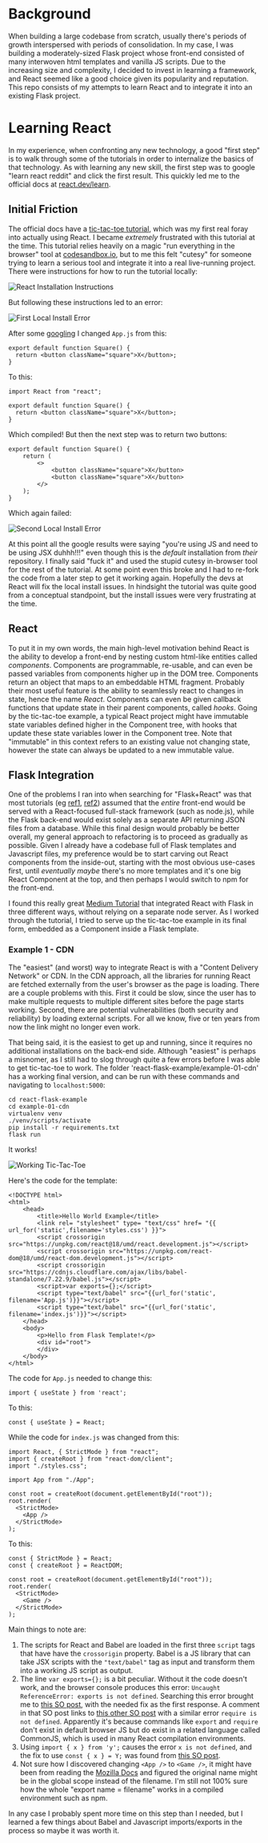 # Background

When building a large codebase from scratch, usually there's periods of growth interspersed with periods of consolidation.
In my case, I was building a moderately-sized Flask project whose front-end consisted of many interwoven html templates and vanilla JS scripts.
Due to the increasing size and complexity, I decided to invest in learning a framework, and React seemed like a good choice given its popularity and reputation.
This repo consists of my attempts to learn React and to integrate it into an existing Flask project.

# Learning React

In my experience, when confronting any new technology, a good "first step" is to walk through some of the tutorials in order to internalize the basics of that technology.
As with learning any new skill, the first step was to google "learn react reddit" and click the first result. This quickly  led me to the official docs at [react.dev/learn](https://react.dev/learn).

## Initial Friction

The official docs have a [tic-tac-toe tutorial](https://react.dev/learn/tutorial-tic-tac-toe), which was my first real foray into actually using React.
I became *extremely* frustrated with this tutorial at the time.
This tutorial relies heavily on a magic "run everything in the browser" tool at [codesandbox.io](https://codesandbox.io/), but to me this felt "cutesy" for someone trying to learn a serious tool and integrate it into a real live-running project.
There were instructions for how to run the tutorial locally:

![React Installation Instructions](Images/tic-tac-toe-local-install-instructions.png)

But following these instructions led to an error:

![First Local Install Error](Images/tic-tac-toe-local-install-error.png)

After some [googling](https://stackoverflow.com/questions/42640636/react-must-be-in-scope-when-using-jsx-react-react-in-jsx-scope) I changed `App.js` from this:

```
export default function Square() {
  return <button className="square">X</button>;
}
```

To this:

```
import React from "react";

export default function Square() {
  return <button className="square">X</button>;
}
```

Which compiled! But then the next step was to return two buttons:

```
export default function Square() {
    return (
        <>
            <button className="square">X</button>
            <button className="square">X</button>
        </>
    );
}
```

Which again failed:

![Second Local Install Error](Images/tic-tac-toe-local-install-error-2.png)

At this point all the google results were saying "you're using JS and need to be using JSX duhhh!!!" even though this is the *default* installation from *their* repository.
I finally said "fuck it" and used the stupid cutesy in-browser tool for the rest of the tutorial.
At some point even this broke and I had to re-fork the code from a later step to get it working again.
Hopefully the devs at React will fix the local install issues.
In hindsight the tutorial was quite good from a conceptual standpoint, but the install issues were very frustrating at the time.

## React

To put it in my own words, the main high-level motivation behind React is the ability to develop a front-end by nesting custom html-like entities called *components*.
Components are programmable, re-usable, and can even be passed variables from components higher up in the DOM tree.
Components return an object that maps to an embeddable HTML fragment.
Probably their most useful feature is the ability to seamlessly react to changes in state, hence the name *React*.
Components can even be given callback functions that update state in their parent components, called *hooks*.
Going by the tic-tac-toe example, a typical React project  might have immutable state variables defined higher in the Component tree, with hooks that update these state variables lower in the Component tree.
Note that "immutable" in this context refers to an existing value not changing state, however the state can always be updated to a new immutable value.

## Flask Integration

One of the problems I ran into when searching for "Flask+React" was that most tutorials (eg [ref1](https://blog.miguelgrinberg.com/post/how-to-create-a-react--flask-project), [ref2](https://dev.to/nagatodev/how-to-connect-flask-to-reactjs-1k8i)) assumed that the *entire* front-end would be served with a React-focused full-stack framework (such as node.js), while the Flask back-end would exist solely as a separate API returning JSON files from a database.
While this final design would probably be better overall, my general approach to refactoring is to proceed as gradually as possible.
Given I already have a codebase full of Flask templates and Javascript files, my preference would be to start carving out React components from the inside-out, starting with the most obvious use-cases first, until *eventually maybe* there's no more templates and it's one big React Component at the top, and then perhaps I would switch to npm for the front-end.

I found this really great [Medium Tutorial](https://ephemera.medium.com/using-react-with-flask-without-create-react-app-eb81edb641b8 ) that integrated React with Flask in three different ways, without relying on a separate node server.
As I worked through the tutorial, I tried to serve up the tic-tac-toe example in its final form, embedded as a Component inside a Flask template.

### Example 1 - CDN

The "easiest" (and worst) way to integrate React is with a "Content Delivery Network" or CDN.
In the CDN approach, all the libraries for running React are fetched externally from the user's browser as the page is loading.
There are a couple problems with this.
First it could be slow, since the user has to make multiple requests to multiple different sites before the page starts working.
Second, there are potential vulnerabilities (both security and reliability) by loading external scripts.
For all we know, five or ten years from now the link might no longer even work.

That being said, it is the easiest to get up and running, since it requires no additional installations on the back-end side.
Although "easiest" is perhaps a misnomer, as I still had to slog through quite a few errors before I was able to get tic-tac-toe to work.
The folder 'react-flask-example/example-01-cdn' has a working final version, and can be run with these commands and navigating to `localhost:5000`:

```
cd react-flask-example
cd example-01-cdn
virtualenv venv
./venv/scripts/activate
pip install -r requirements.txt
flask run
```

It works!

![Working Tic-Tac-Toe](Images/flask-react-example-01.png)

Here's the code for the template:

```
<!DOCTYPE html>
<html>
    <head>
        <title>Hello World Example</title>
        <link rel= "stylesheet" type= "text/css" href= "{{ url_for('static',filename='styles.css') }}">
        <script crossorigin src="https://unpkg.com/react@18/umd/react.development.js"></script>
        <script crossorigin src="https://unpkg.com/react-dom@18/umd/react-dom.development.js"></script>
        <script crossorigin src="https://cdnjs.cloudflare.com/ajax/libs/babel-standalone/7.22.9/babel.js"></script>
        <script>var exports={};</script>
        <script type="text/babel" src="{{url_for('static', filename='App.js')}}"></script>
        <script type="text/babel" src="{{url_for('static', filename='index.js')}}"></script>
    </head>
    <body>
        <p>Hello from Flask Template!</p>
        <div id="root">
        </div>
    </body>
</html>
```

The code for `App.js` needed to change this:
```
import { useState } from 'react';
```
To this:
```
const { useState } = React;
```

While the code for `index.js` was changed from this:
```
import React, { StrictMode } from "react";
import { createRoot } from "react-dom/client";
import "./styles.css";

import App from "./App";

const root = createRoot(document.getElementById("root"));
root.render(
  <StrictMode>
    <App />
  </StrictMode>
);
```
To this:
```
const { StrictMode } = React;
const { createRoot } = ReactDOM;

const root = createRoot(document.getElementById("root"));
root.render(
  <StrictMode>
    <Game />
  </StrictMode>
);
```

Main things to note are:
1. The scripts for React and Babel are loaded in the first three `script` tags that have have the `crossorigin` property. Babel is a JS library that can take JSX scripts with the `"text/babel"` tag as input and transform them into a working JS script as output.
2. The line `var exports={};` is a bit peculiar.
    Without it the code doesn't work, and the browser console produces this error: `Uncaught ReferenceError: exports is not defined`.
    Searching this error brought me to [this SO post](https://stackoverflow.com/questions/43042889/typescript-referenceerror-exports-is-not-defined), with the needed fix as the first response.
    A comment in that SO post links to [this other SO post](https://stackoverflow.com/questions/19059580/browser-uncaught-referenceerror-require-is-not-defined) with a similar error `require is not defined`.
    Apparently it's because commands like `export` and `require` don't exist in default browser JS but do exist in a related language called CommonJS, which is used in many React compilation environments.
3. Using `import { x } from 'y';` causes the error `x is not defined`, and the fix to use `const { x } = Y;` was found from [this SO post](https://stackoverflow.com/questions/38219311/reactjs-uncaught-referenceerror-require-is-not-defined).
4. Not sure how I discovered changing `<App />` to `<Game />`, it might have been from reading the [Mozilla Docs](https://developer.mozilla.org/en-US/docs/web/javascript/reference/statements/export) and figured the original name might be in the global scope instead of the filename.
I'm still not 100% sure how the whole "export name = filename" works in a compiled environment such as npm.

In any case I probably spent more time on this step than I needed, but I learned a few things about Babel and Javascript imports/exports in the process so maybe it was worth it.
